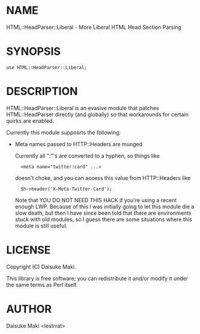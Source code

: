 # NAME

HTML::HeadParser::Liberal - More Liberal HTML Head Section Parsing

# SYNOPSIS

    use HTML::HeadParser::Liberal;

# DESCRIPTION

HTML::HeadParser::Liberal is an evasive module that patches HTML::HeadParser
directly (and globally) so that workarounds for certain quirks are enabled.

Currently this module supposrts the following:

- Meta names passed to HTTP::Headers are munged

    Currently all ":"'s are converted to a hyphen, so things like 

        <meta name="twitter:card" ...>

    doesn't choke, and you can access this value from HTTP::Headers like

        $h->header('X-Meta-Twitter-Card');

    Note that YOU DO NOT NEED THIS HACK if you're using a recent enough LWP.
    Because of this I was initially going to let this module die a slow death,
    but then I have since been told that there are environments stuck with old
    modules, so I guess there are some situations where this module is still
    useful.

# LICENSE

Copyright (C) Daisuke Maki.

This library is free software; you can redistribute it and/or modify
it under the same terms as Perl itself.

# AUTHOR

Daisuke Maki &lt;lestrrat>
